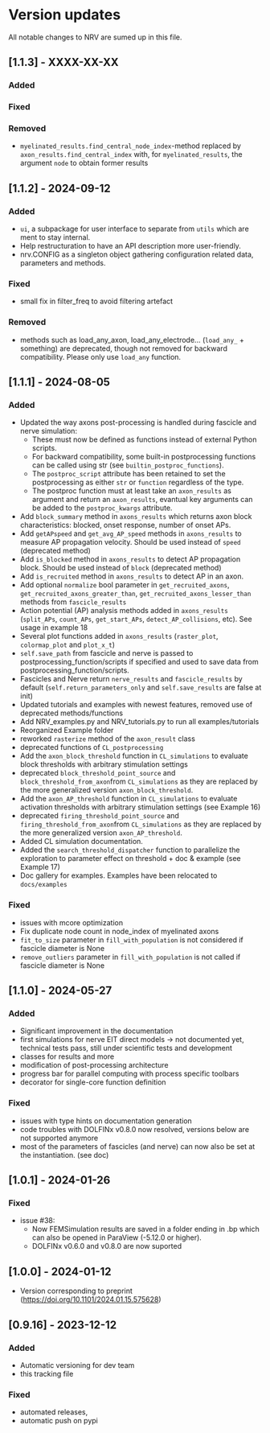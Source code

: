 # Version updates

All notable changes to NRV are sumed up in this file.

## [1.1.3] - XXXX-XX-XX
### Added


### Fixed


### Removed
- `myelinated_results.find_central_node_index`-method replaced by `axon_results.find_central_index` with, for `myelinated_results`, the argument `node` to obtain former results



## [1.1.2] - 2024-09-12

### Added
- `ui`, a subpackage for user interface to separate from `utils` which are ment to stay internal.
- Help restructuration to have an API description more user-friendly.
- nrv.CONFIG as a singleton object gathering configuration related data, parameters and methods.

### Fixed
- small fix in filter_freq to avoid filtering artefact

### Removed
- methods such as load_any_axon, load_any_electrode... (``load_any_`` + something) are deprecated, though not removed for backward compatibility. Please only use ``load_any`` function.


## [1.1.1] - 2024-08-05

### Added
- Updated the way axons post-processing is handled during fascicle and nerve simulation:
    - These must now be defined as functions instead of external Python scripts.
    - For backward compatibility, some built-in postprocessing functions can be called using str (see ``builtin_postproc_functions``).
    - The ``postproc_script`` attribute has been retained to set the postprocessing as either ``str`` or ``function`` regardless of the type.
    - The postproc function must at least take an ``axon_results`` as argument and return an ``axon_results``, evantual key arguments can be added to the ``postproc_kwargs`` attribute.
- Add ``block_summary`` method in ``axons_results`` which returns axon block characteristics: blocked, onset response, number of onset APs.
- Add ``getAPspeed`` and ``get_avg_AP_speed`` methods in ``axons_results`` to measure AP propagation velocity. Should be used instead of ``speed`` (deprecated method)
- Add ``is_blocked`` method in ``axons_results`` to detect AP propagation block. Should be used instead of ``block`` (deprecated method)
- Add ``is_recruited`` method in ``axons_results`` to detect AP in an axon. 
- Add optional ``normalize`` bool parameter in ``get_recruited_axons``, ``get_recruited_axons_greater_than``, ``get_recruited_axons_lesser_than`` methods from ``fascicle_results``
- Action potential (AP) analysis methods added in ``axons_results`` (``split_APs``, ``count_APs``, ``get_start_APs``, ``detect_AP_collisions``, etc). See usage in example 18
- Several plot functions added in ``axons_results`` (``raster_plot``, ``colormap_plot`` and ``plot_x_t``)
- ``self.save_path`` from fascicle and nerve is passed to postprocessing_function/scripts if specified and used to save data from postprocessing_function/scripts.
- Fascicles and Nerve return ``nerve_results`` and ``fascicle_results`` by default (``self.return_parameters_only`` and ``self.save_results`` are false at init)
- Updated tutorials and examples with newest features, removed use of deprecated methods/functions
- Add NRV_examples.py and NRV_tutorials.py to run all examples/tutorials
- Reorganized Example folder
- reworked ``rasterize`` method of the ``axon_result`` class
- deprecated functions of ``CL_postprocessing``
- Add the ``axon_block_threshold`` function in ``CL_simulations`` to evaluate block thresholds with arbitrary stimulation settings
- deprecated ``block_threshold_point_source`` and ``block_threshold_from_axon``from ``CL_simulations`` as they are replaced by the more generalized version ``axon_block_threshold``. 
- Add the ``axon_AP_threshold`` function in ``CL_simulations`` to evaluate activation thresholds with arbitrary stimulation settings (see Example 16)
- deprecated ``firing_threshold_point_source`` and ``firing_threshold_from_axon``from ``CL_simulations`` as they are replaced by the more generalized version ``axon_AP_threshold``. 
- Added CL simulation documentation.
- Added the ``search_threshold_dispatcher`` function to parallelize the exploration to parameter effect on threshold + doc & example (see Example 17)
- Doc gallery for examples. Examples have been relocated to ``docs/examples``

### Fixed
- issues with mcore optimization
- Fix duplicate node count in node_index of myelinated axons
- ``fit_to_size`` parameter in ``fill_with_population`` is not considered if fascicle diameter is None
- ``remove_outliers`` parameter in ``fill_with_population`` is not called if fascicle diameter is None


## [1.1.0] - 2024-05-27

### Added
- Significant improvement in the documentation
- first simulations for nerve EIT direct models -> not documented yet, technical tests pass, still under scientific tests and development
- classes for results and more
- modification of post-processing architecture
- progress bar for parallel computing with process specific toolbars
- decorator for single-core function definition

### Fixed
- issues with type hints on documentation generation
- code troubles with DOLFINx v0.8.0 now resolved, versions below are not supported anymore
- most of the parameters of fascicles (and nerve) can now also be set at the instantiation. (see doc)

## [1.0.1] - 2024-01-26

### Fixed

- issue #38:
    - Now FEMSimulation results are saved in a folder ending in .bp which can also be opened in ParaView (-5.12.0 or higher).
    - DOLFINx v0.6.0 and v0.8.0 are now suported

## [1.0.0] - 2024-01-12

- Version corresponding to preprint (https://doi.org/10.1101/2024.01.15.575628)

## [0.9.16] - 2023-12-12

### Added

- Automatic versioning for dev team
- this tracking file

### Fixed
- automated releases,
- automatic push on pypi
